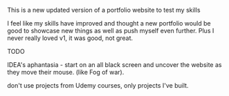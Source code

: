 This is a new updated version of a portfolio website to test my skills

I feel like my skills have improved and thought a new portfolio would be good to showcase new things as well as push myself even further. Plus I never really loved v1, it was good, not great.

TODO

IDEA's
aphantasia - start on an all black screen and uncover the website as they move their mouse. (like Fog of war).

don't use projects from Udemy courses, only projects I've built.
